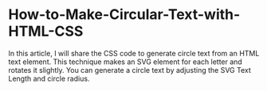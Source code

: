 # How-to-Make-Circular-Text-with-HTML-CSS

In this article, I will share the CSS code to generate circle text from an HTML text element. This technique makes an SVG element for each letter and rotates it slightly. You can generate a circle text by adjusting the SVG Text Length and circle radius.
